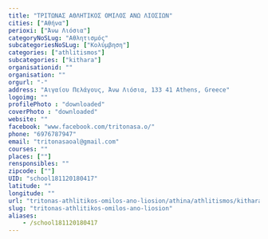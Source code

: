 ```yaml
---
title: "ΤΡΙΤΩΝΑΣ ΑΘΛΗΤΙΚΟΣ ΟΜΙΛΟΣ ΑΝΩ ΛΙΟΣΙΩΝ"
cities: ["Αθήνα"]
perioxi: ["Άνω Λιόσια"]
categoryNoSLug: "Αθλητισμός"
subcategoriesNoSLug: ["Κολύμβηση"]
categories: ["athlitismos"]
subcategories: ["kithara"]
organisationid: ""
organisation: ""
orgurl: "-"
address: "Αιγαίου Πελάγους, Άνω Λιόσια, 133 41 Athens, Greece"
logoimg: ""
profilePhoto : "downloaded"
coverPhoto : "downloaded"
website: ""
facebook: "www.facebook.com/tritonasa.o/"
phone: "6976787947"
email: "tritonasaoal@gmail.com"
courses: ""
places: [""]
rensponsibles: ""
zipcode: [""]
UID: "school181120180417"
latitude: ""
longitude: ""
url: "tritonas-athlitikos-omilos-ano-liosion/athina/athlitismos/kithara"
slug: "tritonas-athlitikos-omilos-ano-liosion"
aliases:
    - /school181120180417
---
```





